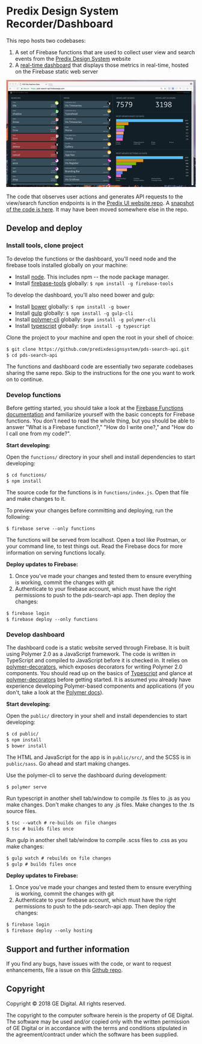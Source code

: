 # Predix Design System Recorder/Dashboard

This repo hosts two codebases:

1. A set of Firebase functions that are used to collect user view and search events from the [Predix Design System](https://www.predix-ui.com) website
2. A [real-time dashboard](http://pds-search-api.firebaseapp.com/) that displays those metrics in real-time, hosted on the Firebase static web server

![Dashboard Screenshot](screenshot.png)

The code that observes user actions and generates API requests to the view/search function endpoints is in the [Predix UI website repo](https://github.com/predix-ui/predix-ui.github.io). A [snapshot of the code is here](https://github.com/predix-ui/predix-ui.github.io/blob/472549814fca31b38c52e2ece298332a1d5226bf/elements/px-catalog/px-catalog.html#L421-L504). It may have been moved somewhere else in the repo.

## Develop and deploy

### Install tools, clone project

To develop the functions or the dashboard, you'll need node and the firebase tools installed globally on your machine:

* Install [node](https://nodejs.org/en/download/). This includes npm -- the node package manager.
* Install [firebase-tools](https://github.com/firebase/firebase-tools) globally: `$ npm install -g firebase-tools`

To develop the dashboard, you'll also need bower and gulp:

* Install [bower](https://bower.io/) globally: `$ npm install -g bower`
* Install [gulp](http://gulpjs.com/) globally: `$ npm install -g gulp-cli`
* Install [polymer-cli](https://www.polymer-project.org/2.0/docs/tools/polymer-cli-commands) globally: `$npm install -g polymer-cli`
* Install [typescript](https://www.typescriptlang.org/index.html) globally: `$npm install -g typescript`

Clone the project to your machine and open the root in your shell of choice:

```
$ git clone https://github.com/predixdesignsystem/pds-search-api.git
$ cd pds-search-api
```

The functions and dashboard code are essentially two separate codebases sharing the same repo. Skip to the instructions for the one you want to work on to continue.

### Develop functions

Before getting started, you should take a look at the [Firebase Functions documentation](https://firebase.google.com/docs/functions/) and familiarize yourself with the basic concepts for Firebase functions. You don't need to read the whole thing, but you should be able to answer "What is a Firebase function?," "How do I write one?," and "How do I call one from my code?".

**Start developing:**

Open the `functions/` directory in your shell and install dependencies to start developing:

```
$ cd functions/
$ npm install
```

The source code for the functions is in `functions/index.js`. Open that file and make changes to it.

To preview your changes before committing and deploying, run the following:

```
$ firebase serve --only functions
```

The functions will be served from localhost. Open a tool like Postman, or your command line, to test things out. Read the Firebase docs for more information on serving functions locally.

**Deploy updates to Firebase:**

1. Once you've made your changes and tested them to ensure everything is working, commit the changes with git
2. Authenticate to your firebase account, which must have the right permissions to push to the pds-search-api app. Then deploy the changes:

```
$ firebase login
$ firebase deploy --only functions
```

### Develop dashboard

The dashboard code is a static website served through Firebase. It is built using Polymer 2.0 as a JavaScript framework. The code is written in TypeScript and compiled to JavaScript before it is checked in. It relies on [polymer-decorators](https://github.com/Polymer/polymer-decorators), which exposes decorators for writing Polymer 2.0 components. You should read up on the basics of [Typescript](https://www.typescriptlang.org/docs/handbook/typescript-in-5-minutes.html) and glance at [polymer-decorators](https://github.com/Polymer/polymer-decorators) before getting started. It is assumed you already have experience developing Polymer-based components and applications (if you don't, take a look at the [Polymer docs](https://www.polymer-project.org/)).


**Start developing:**

Open the `public/` directory in your shell and install dependencies to start developing:

```
$ cd public/
$ npm install
$ bower install
```

The HTML and JavaScript for the app is in `public/src/`, and the SCSS is in `public/sass`. Go ahead and start making changes.

Use the polymer-cli to serve the dashboard during development:

```
$ polymer serve
```

Run typescript in another shell tab/window to compile .ts files to .js as you make changes. Don't make changes to any .js files. Make changes to the .ts source files.

```
$ tsc --watch # re-builds on file changes
$ tsc # builds files once
```

Run gulp in another shell tab/window to compile .scss files to .css as you make changes:

```
$ gulp watch # rebuilds on file changes
$ gulp # builds files once
```

**Deploy updates to Firebase:**

1. Once you've made your changes and tested them to ensure everything is working, commit the changes with git
2. Authenticate to your firebase account, which must have the right permissions to push to the pds-search-api app. Then deploy the changes:

```
$ firebase login
$ firebase deploy --only hosting
```

## Support and further information

If you find any bugs, have issues with the code, or want to request enhancements, file a issue on this [Github repo](https://github.com/predixdesignsystem/pds-search-api).

## Copyright

Copyright &copy; 2018 GE Digital. All rights reserved.

The copyright to the computer software herein is the property of GE Digital. The software may be used and/or copied only with the written permission of GE Digital or in accordance with the terms and conditions stipulated in the agreement/contract under which the software has been supplied.
